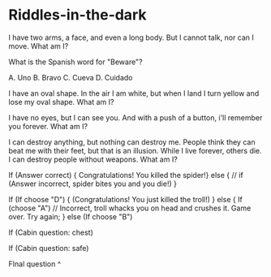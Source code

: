 Riddles-in-the-dark
===================
I have two arms, a face, and even a long body. 
But I cannot talk, nor can I move.
What am I?

What is the Spanish word for "Beware"?

A. Uno
B. Bravo
C. Cueva
D. Cuidado

I have an oval shape. 
In the air I am white, but when I land I turn yellow and lose my oval shape. 
What am I?

I have no eyes, but I can see you.
And with a push of a button, i'll remember you forever. 
What am I?

I can destroy anything, but nothing can destroy me. 
People think they can beat me with their feet, but that is an illusion.
While I live forever, others die.
I can destroy people without weapons.
What am I?

If (Answer correct) {
Congratulations! You killed the spider!}
else {
	// if (Answer incorrect, spider bites you and you die!)
}	

	
If (If choose "D") {
(Congratulations! You just killed the troll!)
}
else {
If (choose "A")
	// Incorrect, troll whacks you on head and crushes it. Game over. Try again;
	}
else (If choose "B")


If (Cabin question: chest)	


If (Cabin question: safe) 



FInal question ^

